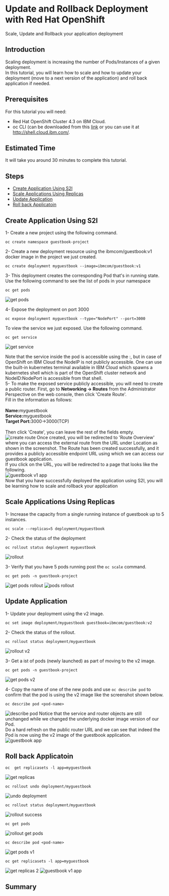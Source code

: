 # Update and Rollback Deployment with Red Hat OpenShift
Scale, Update and Rollback your application deployment
## Introduction
Scaling deployment is increasing the number of Pods/Instances of a given deployment.<br>
In this tutorial, you will learn how to scale and how to update your deployment (move to a next version of the application) and roll back application if needed.
## Prerequisites
For this tutorial you will need:
 - Red Hat OpenShift Cluster 4.3 on IBM Cloud.
- oc CLI (can be downloaded from this <a href="https://mirror.openshift.com/pub/openshift-v4/clients/oc/4.3/">link</a> or you can use it at <a href="http://shell.cloud.ibm.com/">http://shell.cloud.ibm.com/.
## Estimated Time
It will take you around 30 minutes to complete this tutorial.

## Steps
- [Create Application Using S2I](https://github.com/nerdingitout/oc-scale-update#create-application-using-s2i)
- [Scale Applications Using Replicas](https://github.com/nerdingitout/oc-scale-update#scale-applications-using-replicas)
- [Update Application](https://github.com/nerdingitout/oc-scale-update#update-application)
- [Roll back Applicatoin](https://github.com/nerdingitout/oc-scale-update#roll-back-applicatoin)

## Create Application Using S2I
1- Create a new project using the following command.<br>
```
oc create namespace guestbook-project
```
2- Create a new deployment resource using the ibmcom/guestbook:v1 docker image in the project we just created.<br>
```
oc create deployment myguestbook --image=ibmcom/guestbook:v1
```
3- This deployment creates the corresponding Pod that's in running state. Use the following command to see the list of pods in your namespace<br>
```
oc get pods
```
![get pods](https://user-images.githubusercontent.com/36239840/97298061-5534f280-186c-11eb-9dbb-982f2f1c20e0.JPG)

4- Expose the deployment on port 3000<br>
```
oc expose deployment myguestbook --type="NodePort" --port=3000
```
To view the service we just exposed. Use the following command.<br>
```
oc get service
```
![get service](https://user-images.githubusercontent.com/36239840/97298080-5d8d2d80-186c-11eb-8574-e39b2cb48105.JPG)

Note that the service inside the pod is accessible using the <Node IP>:<NodePort>, but in case of OpenShift on IBM Cloud the NodeIP is not publicly accessible. One can use the built-in kubernetes terminal available in IBM Cloud which spawns a kubernetes shell which is part of the OpenShift cluster network and NodeID:NodePort is accessible from that shell.<br>
 5- To make the exposed service publicly accessible, you will need to create a public router. First, go to <b>Networking &#8594; Routes</b> from the Administrator Perspective on the web console, then click 'Create Route'.<br>
 Fill in the information as follows:<br><br>
 <b>Name:</b>myguestbook<br>
 <b>Service:</b>myguestbook<br>
 <b>Target Port:</b>3000&#8594;3000(TCP)<br><br>
 Then click 'Create', you can leave the rest of the fields empty.
![create route](https://user-images.githubusercontent.com/36239840/97185180-3164a480-17b9-11eb-9fd3-1da5b8864c43.JPG)
Once created, you will be redirected to 'Route Overview' where you can access the external route from the URL under Location as shown in the screenshot. The Route has been created successfully, and it provides a publicly accessible endpoint URL using which we can access our guestbook application.<br>
If you click on the URL, you will be redirected to a page that looks like the following.<br>
![guestbook v1 app](https://user-images.githubusercontent.com/36239840/97298686-3edb6680-186d-11eb-8c0a-f6e7bc5ae9c4.JPG)
<br>Now that you have successfully deployed the application using S2I, you will be learning how to scale and rollback your application
## Scale Applications Using Replicas
1- Increase the capacity from a single running instance of guestbook up to 5 instances.<br>
```
oc scale --replicas=5 deployment/myguestbook
```
2- Check the status of the deployment<br>
```
oc rollout status deployment myguestbook
```
![rollout](https://user-images.githubusercontent.com/36239840/97298332-b65cc600-186c-11eb-83d4-4e3316c033b6.JPG)

3- Verify that you have 5 pods running post the ```oc scale``` command.<br>
```
oc get pods -n guestbook-project
```
![get pods rollout](https://user-images.githubusercontent.com/36239840/97298243-96c59d80-186c-11eb-8286-ef6db2cc02da.JPG)
![pods rollout](https://user-images.githubusercontent.com/36239840/97298286-aa710400-186c-11eb-92e6-3ad2b0cd848f.JPG)
## Update Application
1- Update your deployment using the v2 image.<br>
```
oc set image deployment/myguestbook guestbook=ibmcom/guestbook:v2
```
2- Check the status of the rollout.<br>
```
oc rollout status deployment/myguestbook
```
![rollout v2](https://user-images.githubusercontent.com/36239840/97298915-924db480-186d-11eb-843d-efd2f98f2a7b.JPG)

3- Get a ist of pods (newly launched) as part of moving to the v2 image.<br>
```
oc get pods -n guestbook-project
```
![get pods v2](https://user-images.githubusercontent.com/36239840/97298980-aa253880-186d-11eb-9ff1-7a0038c0f2d5.JPG)

4- Copy the name of one of the new pods and use ```oc describe pod``` to confirm that the pod is using the v2 image like the screenshot shown below.<br>
```
oc describe pod <pod-name>
```
![describe pod](https://user-images.githubusercontent.com/36239840/97299403-55ce8880-186e-11eb-8929-4c58a4fdd303.JPG)
Notice that the service and router objects are still unchanged while we changed the underlying docker image version of our Pod.<br>
Do a hard refresh on the public router URL and we can see that indeed the Pod is now using the v2 image of the guestbook application.<br>
![guestbook app](https://user-images.githubusercontent.com/36239840/97299697-cfff0d00-186e-11eb-99e8-28e0cacfafc3.JPG)
## Roll back Applicatoin
```
oc  get replicasets -l app=myguestbook
```
![get replicas](https://user-images.githubusercontent.com/36239840/97300667-35073280-1870-11eb-96a4-6bb7d615b87b.JPG)
```
oc rollout undo deployment/myguestbook
```
![undo deployment](https://user-images.githubusercontent.com/36239840/97300024-4dc31880-186f-11eb-8ea7-9f68d8840699.JPG)
```
oc rollout status deployment/myguestbook
```
![rollout success](https://user-images.githubusercontent.com/36239840/97300153-7d722080-186f-11eb-874b-e887c0d0b815.JPG)
```
oc get pods
```
![rollout get pods](https://user-images.githubusercontent.com/36239840/97300243-a0043980-186f-11eb-9743-dc8a4998b1cb.JPG)
```
oc describe pod <pod-name>
```
![get pods v1](https://user-images.githubusercontent.com/36239840/97300462-efe30080-186f-11eb-9561-209aa7c3471f.JPG)
```
oc get replicasets -l app=myguestbook
```
![get replicas 2](https://user-images.githubusercontent.com/36239840/97300861-6b44b200-1870-11eb-81e8-cc8acfd710d6.JPG)
![guestbook v1 app](https://user-images.githubusercontent.com/36239840/97300913-7e578200-1870-11eb-9e91-81050b709574.JPG)

## Summary
